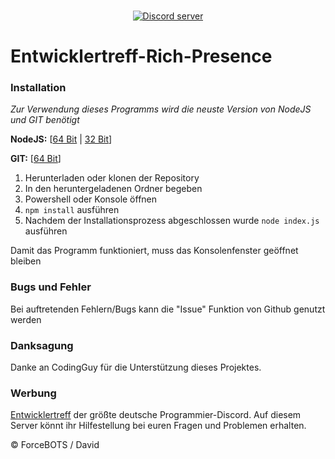 <div align="center">
  <br />
  <p>
    <a href="https://discord.gg/UtXEP5e"><img src="https://discordapp.com/api/guilds/365116470339960832/embed.png" alt="Discord server" /></a>
  </p>
</div>

# Entwicklertreff-Rich-Presence

### __Installation__

*Zur Verwendung dieses Programms wird die neuste Version von NodeJS und GIT benötigt*

**NodeJS:** [[64 Bit](https://nodejs.org/dist/v9.4.0/node-v9.4.0-x64.msi) | [32 Bit](https://nodejs.org/dist/v9.4.0/node-v9.4.0-x86.msi)]

**GIT:** [[64 Bit](https://github.com/git-for-windows/git/releases/download/v2.15.1.windows.2/Git-2.15.1.2-64-bit.exe)]

1. Herunterladen oder klonen der Repository
2. In den heruntergeladenen Ordner begeben
3. Powershell oder Konsole öffnen
4. `npm install` ausführen
4. Nachdem der Installationsprozess abgeschlossen wurde `node index.js` ausführen

Damit das Programm funktioniert, muss das Konsolenfenster geöffnet bleiben

### __Bugs und Fehler__

Bei auftretenden Fehlern/Bugs kann die "Issue" Funktion von Github genutzt werden

### __Danksagung__

Danke an CodingGuy für die Unterstützung dieses Projektes.

### __Werbung__

[Entwicklertreff](https://discord.gg/UtXEP5e) der größte deutsche Programmier-Discord. Auf diesem Server könnt ihr Hilfestellung bei euren Fragen und Problemen erhalten.

© ForceBOTS / David
